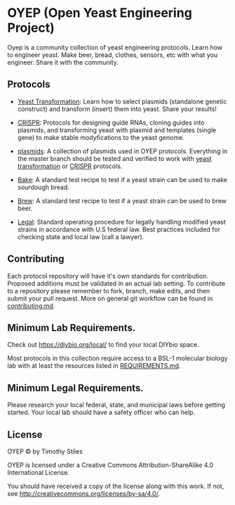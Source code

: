 # OYEP (Open Yeast Engineering Project)

Oyep is a community collection of yeast engineering protocols. Learn how to engineer yeast. Make beer, bread, clothes, sensors, etc with what you engineer. Share it with the community.

## Protocols

* [Yeast Transformation](https://github.com/oyep/transform): Learn how to select plasmids (standalone genetic construct) and transform (insert) them into yeast. Share your results!

* [CRISPR](https://github.com/oyep/CRISPR): Protocols for designing guide RNAs, cloning guides into plasmids, and transforming yeast with plasmid and templates (single gene) to make stable modyfications to the yeast genome.

* [plasmids](https://github.com/oyep/plasmids): A collection of plasmids used in OYEP protocols. Everything in the master branch should be tested and verified to work with [yeast transformation](https://github.com/oyep/transform) or [CRISPR](https://github.com/oyep/CRISPR) protocols.

* [Bake](https://github.com/oyep/bake): A standard test recipe to test if a yeast strain can be used to make sourdough bread.

* [Brew](https://github.com/oyep/brew): A standard test recipe to test if a yeast strain can be used to brew beer.

* [Legal](https://github.com/oyep/legal): Standard operating procedure for legally handling modified yeast strains in accordance with U.S federal law. Best practices included for checking state and local law (call a lawyer).

## Contributing

Each protocol repository will have it's own standards for contribution. Proposed additions must be validated in an actual lab setting. To contribute to a repository please remember to fork, branch, make edits, and then submit your pull request. More on general git workflow can be found in [contributing.md](./contributing.md).

## Minimum Lab Requirements.

Check out https://diybio.org/local/ to find your local DIYbio space.

Most protocols in this collection require access to a BSL-1 molecular biology lab with at least the resources listed in [REQUIREMENTS.md](./REQUIREMENTS.md). 

## Minimum Legal Requirements.

Please research your local federal, state, and municipal laws before getting started. Your local lab should have a safety officer who can help.

## License
OYEP © by Timothy Stiles

OYEP is licensed under a
Creative Commons Attribution-ShareAlike 4.0 International License.

You should have received a copy of the license along with this
work. If not, see <http://creativecommons.org/licenses/by-sa/4.0/>.
